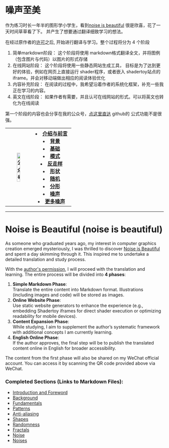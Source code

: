 # 噪声至美


作为练习时长一年半的图形学小学生，看到[noise is beautiful](https://github.com/stegu/noiseisbeautiful) 很是欣喜，花了一天时间草草看了下。 并产生了想要通过翻译细致学习的想法。

在经过原作者的[许可](https://github.com/stegu/noiseisbeautiful/issues/2)之后, 开始进行翻译与学习。整个过程将分为 4 个阶段

1. 简单markdown阶段： 这个阶段将使用 markdown格式翻译全文，并将图例（包含图片与代码）以图片的形式存储
2. 在线网站阶段： 这个阶段将使用一些静态网站生成工具， 目标是为了达到更好的体验，例如在网页上直接运行 shader程序，或者嵌入 shadertoy站点的 iframe。并会对移动端做出相应的阅读体验优化
3. 内容补充阶段： 在阅读的过程中，我希望沿着作者的系统化框架，补充一些我正在学习的内容。
4. 英文在线阶段： 如果作者有需要，并且认可在线网站的形式。可以将英文也转化为在线阅读


第一个阶段的内容也会分享在我的公众号，[点这里直达](https://mp.weixin.qq.com/mp/appmsgalbum?__biz=MzkzNzY1MTM0OQ==&action=getalbum&album_id=3965037268665892870&from_itemidx=1&from_msgid=2247485889&subscene=159&subscene=&scenenote=https%3A%2F%2Fmp.weixin.qq.com%2Fs%2FOBVtrC2zYTEWYwiuy6WMPw&nolastread=1#wechat_redirect) github的 公式功能不是很强。


<table>
  <tr>
    <th style="width: 40%"><img src="https://github.com/user-attachments/assets/39bc1856-22b3-427c-9792-ac0080c5655f" alt="公众号" style="width: 40%; height: auto;" /> </th>
    <th style="width: 60%">
       
<li><a href="./0_Introduction%20and%20Forword.md">介绍与前言</a></li>
<li><a href="./3_Background.md">背景</a></li>
<li><a href="./4_Fundamentals.md">基础</a></li>
<li><a href="./5_Patterns.md">模式</a></li>
<li><a href="./6_Anti-aliasing.md">反走样</a></li>
<li><a href="./7_Shapes.md">形状</a></li>
<li><a href="./8_Randomness.md">随机</a></li>
<li><a href="./9_Fractals.md">分形</a></li>
<li><a href="./10_Noise.md">噪声</a></li>
<li><a href="./11_Noises.md">更多噪声</a></li>
    </th>
  </tr>
</table>









---

# Noise is Beautiful (noise is beautiful)

As someone who graduated years ago, my interest in computer graphics creation emerged mysteriously, I was thrilled to discover [Noise is Beautiful](https://github.com/stegu/noiseisbeautiful) and spent a day skimming through it. This inspired me to undertake a detailed translation and study process. 

With the [author's permission](https://github.com/stegu/noiseisbeautiful/issues/2), I will proceed with the translation and learning. The entire process will be divided into **4 phases**:

1. **Simple Markdown Phase**:  
   Translate the entire content into Markdown format. Illustrations (including images and code) will be stored as images.  
2. **Online Website Phase**:  
   Use static website generators to enhance the experience (e.g., embedding Shadertoy iframes for direct shader execution or optimizing readability for mobile devices).  
3. **Content Expansion Phase**:  
   While studying, I aim to supplement the author’s systematic framework with additional concepts I am currently learning.  
4. **English Online Phase**:  
   If the author approves, the final step will be to publish the translated content online in English for broader accessibility.  

The content from the first phase will also be shared on my WeChat official account. You can access it by scanning the QR code provided above via WeChat.


### Completed Sections (Links to Markdown Files):
- [Introduction and Foreword](0_Introduction%20and%20Forword.md)  
- [Background](3_Background.md)  
- [Fundamentals](4_Fundamentals.md)
- [Patterns](5_Patterns.md)
- [Anti-aliasing](6_Anti-aliasing.md)
- [Shapes](7_Shapes.md)
- [Randomness](8_Randomness.md)
- [Fractals](9_Fractals.md)
- [Noise](10_Noise.md)
- [Noises](11_Noises.md)


